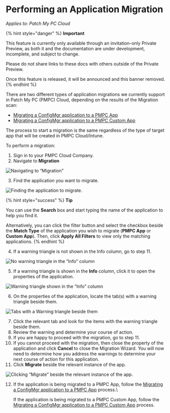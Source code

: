 # Performing an Application Migration

_Applies to: Patch My PC Cloud_

{% hint style="danger" %}
**Important**

This feature is currently only available through an invitation-only Private Preview, as both it and the documentation are under development, incomplete, and subject to change.

Please do not share links to these docs with others outside of the Private Preview.

Once this feature is released, it will be announced and this banner removed.
{% endhint %}

There are two different types of application migrations we currently support in Patch My PC (PMPC) Cloud, depending on the results of the Migration scan:&#x20;

* [Migrating a ConfigMgr application to a PMPC App](migrating-a-configmgr-application-to-a-pmpc-app.md)&#x20;
* [Migrating a ConfigMgr application to a PMPC Custom App](migrating-a-configmgr-application-to-a-pmpc-custom-app.md)&#x20;

The process to start a migration is the same regardless of the type of target app that will be created in PMPC Cloud/Intune.&#x20;

To perform a migration:&#x20;

1. Sign in to your PMPC Cloud Company.
2. Navigate to **Migration**

![Navigating to “Migration”](../../../_images/image%20%2814%29.png%20"Navigating%20to%20\"Migration\"")

3. Find the application you want to migrate.

![Finding the application to migrate.](../../../_images/image%20%2815%29.png%20"Finding%20the%20application%20to%20migrate.")

{% hint style="success" %}
**Tip**

You can use the **Search** box and start typing the name of the application to help you find it.

Alternatively, you can click the filter button and select the checkbox beside the **Match Type** of the application you wish to migrate (**PMPC App** or **Custom App**). Then, click **Apply All Filters** to view only the matching applications.
{% endhint %}

4. If a warning triangle is not shown in the Info column, go to step 11.

![No warning triangle in the “Info” column](../../../_images/image%20%2816%29.png%20"No%20warning%20triangle%20in%20the%20\"Info\"%20column")

5. If a warning triangle is shown in the **Info** column, click it to open the properties of the application.

![Warning triangle shown in the “Info” column](../../../_images/image%20%282715%29.png%20"Warning%20triangle%20shown%20in%20the%20\"Info\"%20column")

6. On the properties of the application, locate the tab(s) with a warning triangle beside them.

![Tabs with a Warning triangle beside them](../../../_images/image%20%282716%29.png%20"Tabs%20with%20a%20Warning%20triangle%20beside%20them")

7. Click the relevant tab and look for the items with the warning triangle beside them.
8. Review the warning and determine your course of action.
9. If you are happy to proceed with the migration, go to step 11.
10. If you cannot proceed with the migration, then close the property of the application and click **Cancel** to close the Migration Wizard. You will now need to determine how you address the warnings to determine your next course of action for this application.
11. Click **Migrate** beside the relevant instance of the app.

![Clicking “Migrate” beside the relevant instance of the app.](../../../_images/image%20%282717%29.png%20"Clicking%20\"Migrate\"%20beside%20the%20relevant%20instance%20of%20the%20app.")

12. If the application is being migrated to a PMPC App, follow the [Migrating a ConfigMgr application to a PMPC App](migrating-a-configmgr-application-to-a-pmpc-app.md) process.\


    If the application is being migrated to a PMPC Custom App, follow the [Migrating a ConfigMgr application to a PMPC Custom App](migrating-a-configmgr-application-to-a-pmpc-custom-app.md) process.
